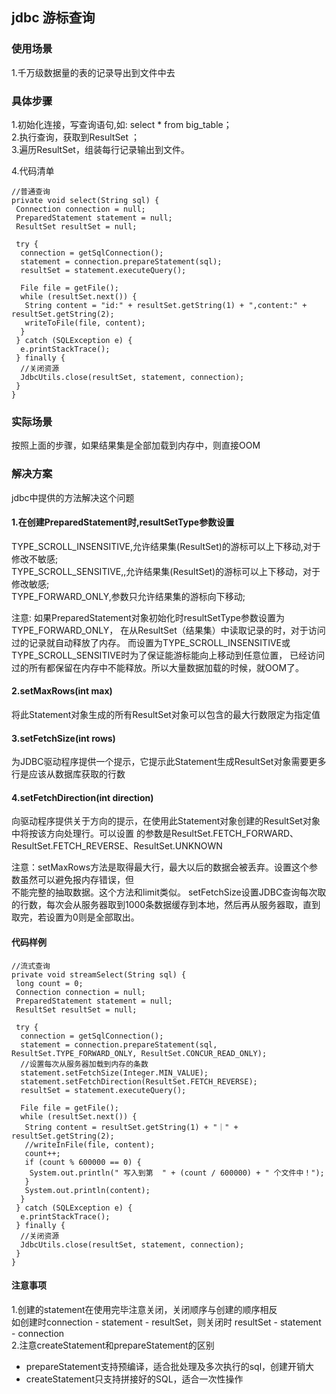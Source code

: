 ## jdbc 游标查询

### 使用场景

1.千万级数据量的表的记录导出到文件中去

### 具体步骤

1.初始化连接，写查询语句,如: select * from big_table；  
2.执行查询，获取到ResultSet ；  
3.遍历ResultSet，组装每行记录输出到文件。

4.代码清单

````shell script
//普通查询
private void select(String sql) {
 Connection connection = null;
 PreparedStatement statement = null;
 ResultSet resultSet = null;

 try {
  connection = getSqlConnection();
  statement = connection.prepareStatement(sql);
  resultSet = statement.executeQuery();

  File file = getFile();
  while (resultSet.next()) {
   String content = "id:" + resultSet.getString(1) + ",content:" + resultSet.getString(2);
   writeToFile(file, content);
  }
 } catch (SQLException e) {
  e.printStackTrace();
 } finally {
  //关闭资源
  JdbcUtils.close(resultSet, statement, connection);
 }
}
````

### 实际场景

按照上面的步骤，如果结果集是全部加载到内存中，则直接OOM

### 解决方案

jdbc中提供的方法解决这个问题

#### 1.在创建PreparedStatement时,resultSetType参数设置  

TYPE_SCROLL_INSENSITIVE,允许结果集(ResultSet)的游标可以上下移动,对于修改不敏感;  
TYPE_SCROLL_SENSITIVE,,允许结果集(ResultSet)的游标可以上下移动，对于修改敏感;  
TYPE_FORWARD_ONLY,参数只允许结果集的游标向下移动;  

注意:
如果PreparedStatement对象初始化时resultSetType参数设置为TYPE_FORWARD_ONLY，
在从ResultSet（结果集）中读取记录的时，对于访问过的记录就自动释放了内存。
而设置为TYPE_SCROLL_INSENSITIVE或TYPE_SCROLL_SENSITIVE时为了保证能游标能向上移动到任意位置，
已经访问过的所有都保留在内存中不能释放。所以大量数据加载的时候，就OOM了。

#### 2.setMaxRows(int max)

将此Statement对象生成的所有ResultSet对象可以包含的最大行数限定为指定值

#### 3.setFetchSize(int rows)

为JDBC驱动程序提供一个提示，它提示此Statement生成ResultSet对象需要更多行是应该从数据库获取的行数

#### 4.setFetchDirection(int direction)

向驱动程序提供关于方向的提示，在使用此Statement对象创建的ResultSet对象中将按该方向处理行。可以设置
的参数是ResultSet.FETCH_FORWARD、ResultSet.FETCH_REVERSE、ResultSet.UNKNOWN  

注意：setMaxRows方法是取得最大行，最大以后的数据会被丢弃。设置这个参数虽然可以避免报内存错误，但  
不能完整的抽取数据。这个方法和limit类似。
setFetchSize设置JDBC查询每次取的行数，每次会从服务器取到1000条数据缓存到本地，然后再从服务器取，直到  
取完，若设置为0则是全部取出。

#### 代码样例

````shell script
//流式查询
private void streamSelect(String sql) {
 long count = 0;
 Connection connection = null;
 PreparedStatement statement = null;
 ResultSet resultSet = null;

 try {
  connection = getSqlConnection();
  statement = connection.prepareStatement(sql, ResultSet.TYPE_FORWARD_ONLY, ResultSet.CONCUR_READ_ONLY);
  //设置每次从服务器加载到内存的条数
  statement.setFetchSize(Integer.MIN_VALUE);
  statement.setFetchDirection(ResultSet.FETCH_REVERSE);
  resultSet = statement.executeQuery();

  File file = getFile();
  while (resultSet.next()) {
   String content = resultSet.getString(1) + "｜" + resultSet.getString(2);
   //writeInFile(file, content);
   count++;
   if (count % 600000 == 0) {
    System.out.println(" 写入到第  " + (count / 600000) + " 个文件中！");
   }
   System.out.println(content);
  }
 } catch (SQLException e) {
  e.printStackTrace();
 } finally {
  //关闭资源
  JdbcUtils.close(resultSet, statement, connection);
 }
}
````

#### 注意事项

1.创建的statement在使用完毕注意关闭，关闭顺序与创建的顺序相反  
如创建时connection - statement - resultSet，则关闭时 resultSet - statement - connection  
2.注意createStatement和prepareStatement的区别

+ prepareStatement支持预编译，适合批处理及多次执行的sql，创建开销大
+ createStatement只支持拼接好的SQL，适合一次性操作
